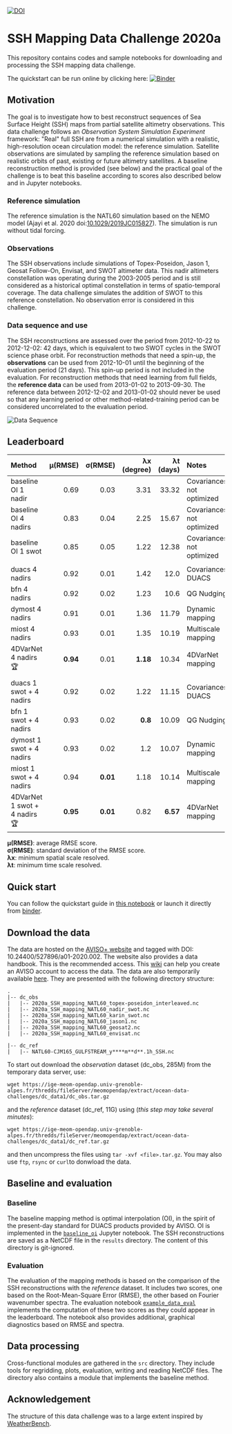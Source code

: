 [![DOI](https://zenodo.org/badge/DOI/10.5281/zenodo.4045400.svg)](https://doi.org/10.5281/zenodo.4045400)

# SSH Mapping Data Challenge 2020a

This repository contains codes and sample notebooks for downloading and processing the SSH mapping data challenge.

The quickstart can be run online by clicking here:
[![Binder](https://binder.pangeo.io/badge_logo.svg)](https://binder.pangeo.io/v2/gh/ocean-data-challenges/2020a_SSH_mapping_NATL60/master?filepath=quickstart.ipynb)

## Motivation

The goal is to investigate how to best reconstruct sequences of Sea Surface Height (SSH) maps from partial satellite altimetry observations. This data challenge follows an _Observation System Simulation Experiment_ framework: "Real" full SSH are from a numerical simulation with a realistic, high-resolution ocean circulation model: the reference simulation. Satellite observations are simulated by sampling the reference simulation based on realistic orbits of past, existing or future altimetry satellites. A baseline reconstruction method is provided (see below) and the practical goal of the challenge is to beat this baseline according to scores also described below and in Jupyter notebooks.

### Reference simulation
The reference simulation is the NATL60 simulation based on the NEMO model (Ajayi et al. 2020 doi:[10.1029/2019JC015827](https://doi.org/10.1029/2019JC015827)). The simulation is run without tidal forcing. 

### Observations
The SSH observations include simulations of Topex-Poseidon, Jason 1, Geosat Follow-On, Envisat, and SWOT altimeter data. This nadir altimeters constellation was operating during the 2003-2005 period and is still considered as a historical optimal constellation in terms of spatio-temporal coverage. The data challenge simulates the addition of SWOT to this reference constellation. No observation error is considered in this challenge.

### Data sequence and use
 
The SSH reconstructions are assessed over the period from 2012-10-22 to 2012-12-02: 42 days, which is equivalent to two SWOT cycles in the SWOT science phase orbit.
For reconstruction methods that need a spin-up, the **observations** can be used from 2012-10-01 until the beginning of the evaluation period (21 days). This spin-up period is not included in the evaluation. For reconstruction methods that need learning from full fields, the **reference data** can be used from 2013-01-02 to 2013-09-30. The reference data between 2012-12-02 and 2013-01-02 should never be used so that any learning period or other method-related-training period can be considered uncorrelated to the evaluation period.

![Data Sequence](figures/DC-data_availability.png)

## Leaderboard

| Method     |   µ(RMSE) |   σ(RMSE) |   λx (degree) |   λt (days) | Notes                     | Reference        |
|:-----------|------------------------:|---------------------:|-------------------------:|-----------------------:|:--------------------------|:-----------------|
| baseline OI 1 nadir |                    0.69 |                 0.03 |                     3.31 |                  33.32 | Covariances not optimized | quickstart.ipynb |
| baseline OI 4 nadirs |                    0.83 |                 0.04 |                     2.25 |                  15.67 | Covariances not optimized | quickstart.ipynb |
| baseline OI 1 swot |                    0.85 |                 0.05 |                     1.22 |                  12.38 | Covariances not optimized | quickstart.ipynb |
| | | | | | | |
| duacs 4 nadirs |       0.92 |      0.01 |          1.42 |       12.0 | Covariances DUACS | eval_duacs.ipynb |
| bfn 4 nadirs  |       0.92 |      0.02 |          1.23 |       10.6 | QG Nudging | eval_bfn.ipynb |
| dymost 4 nadirs |       0.91 |      0.01 |          1.36 |       11.79 | Dynamic mapping | eval_dymost.ipynb |
| miost 4 nadirs |       0.93 |      0.01 |          1.35 |       10.19 | Multiscale mapping | eval_miost.ipynb |
| 4DVarNet 4 nadirs :trophy: |       **0.94** |      0.01 |          **1.18** |       10.34 | 4DVarNet mapping | eval_4dvarnet.ipynb |
| | | | | | | |
| duacs 1 swot + 4 nadirs |       0.92 |      0.02 |          1.22 |       11.15 | Covariances DUACS | eval_duacs.ipynb |
| bfn 1 swot + 4 nadirs  |       0.93 |      0.02 |           **0.8** |        10.09 | QG Nudging | eval_bfn.ipynb |
| dymost 1 swot + 4 nadirs |       0.93 |      0.02 |           1.2 |        10.07 | Dynamic mapping | eval_dymost.ipynb |
| miost 1 swot + 4 nadirs |       0.94 |      **0.01** |          1.18 |       10.14 | Multiscale mapping | eval_miost.ipynb |
| 4DVarNet 1 swot + 4 nadirs :trophy: |       **0.95** |      **0.01** |          0.82 |        **6.57** | 4DVarNet mapping | eval_4dvarnet.ipynb |

**µ(RMSE)**: average RMSE score.  
**σ(RMSE)**: standard deviation of the RMSE score.  
**λx**: minimum spatial scale resolved.  
**λt**: minimum time scale resolved. 
 
## Quick start
You can follow the quickstart guide in [this notebook](https://github.com/ocean-data-challenges/2020a_SSH_mapping_NATL60/blob/master/quickstart.ipynb) or launch it directly from <a href="https://binder.pangeo.io/v2/gh/ocean-data-challenges/2020a_SSH_mapping_NATL60/master?filepath=quickstart.ipynb" target="_blank">binder</a>.

## Download the data
The data are hosted on the [AVISO+ website](https://www.aviso.altimetry.fr/en/data/products/ocean-data-challenges/2020a-ssh-mapping-natl60.html) and tagged with DOI: 10.24400/527896/a01-2020.002. The website also provides a data handbook. This is the recommended access. This [wiki](https://github.com/ocean-data-challenges/2020a_SSH_mapping_NATL60/wiki/AVISO---account-creation) can help you create an AVISO account to access the data. The data are also temporarily available [here](https://ige-meom-opendap.univ-grenoble-alpes.fr/thredds/catalog/meomopendap/extract/ocean-data-challenges/dc_data1/catalog.html). They are presented with the following directory structure:

```
. 
|-- dc_obs
|   |-- 2020a_SSH_mapping_NATL60_topex-poseidon_interleaved.nc
|   |-- 2020a_SSH_mapping_NATL60_nadir_swot.nc 
|   |-- 2020a_SSH_mapping_NATL60_karin_swot.nc
|   |-- 2020a_SSH_mapping_NATL60_jason1.nc
|   |-- 2020a_SSH_mapping_NATL60_geosat2.nc
|   |-- 2020a_SSH_mapping_NATL60_envisat.nc

|-- dc_ref
|   |-- NATL60-CJM165_GULFSTREAM_y****m**d**.1h_SSH.nc

```

To start out download the *observation* dataset (dc_obs, 285M) from the temporary data server, use: 
```shell
wget https://ige-meom-opendap.univ-grenoble-alpes.fr/thredds/fileServer/meomopendap/extract/ocean-data-challenges/dc_data1/dc_obs.tar.gz
```

and the *reference* dataset (dc_ref, 11G) using (*this step may take several minutes*): 

```shell
wget https://ige-meom-opendap.univ-grenoble-alpes.fr/thredds/fileServer/meomopendap/extract/ocean-data-challenges/dc_data1/dc_ref.tar.gz
```
and then uncompress the files using `tar -xvf <file>.tar.gz`. You may also use `ftp`, `rsync` or `curl`to donwload the data.  


## Baseline and evaluation

### Baseline
The baseline mapping method is optimal interpolation (OI), in the spirit of the present-day standard for DUACS products provided by AVISO. OI is implemented in the [`baseline_oi`](https://github.com/ocean-data-challenges/2020a_SSH_mapping_NATL60/blob/master/notebooks/baseline_oi.ipynb) Jupyter notebook. The SSH reconstructions are saved as a NetCDF file in the `results` directory. The content of this directory is git-ignored.
   
### Evaluation

The evaluation of the mapping methods is based on the comparison of the SSH reconstructions with the *reference* dataset. It includes two scores, one based on the Root-Mean-Square Error (RMSE), the other based on Fourier wavenumber spectra. The evaluation notebook [`example_data_eval`](https://github.com/ocean-data-challenges/2020a_SSH_mapping_NATL60/blob/master/notebooks/example_data_eval.ipynb) implements the computation of these two scores as they could appear in the leaderboard. The notebook also provides additional, graphical diagnostics based on RMSE and spectra.

## Data processing

Cross-functional modules are gathered in the `src` directory. They include tools for regridding, plots, evaluation, writing and reading NetCDF files. The directory also contains a module that implements the baseline method.  

## Acknowledgement

The structure of this data challenge was to a large extent inspired by [WeatherBench](https://github.com/pangeo-data/WeatherBench).
